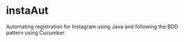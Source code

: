 # instaAut
Automating registration for Instagram using Java and following the BDD pattern using Cucumber.
